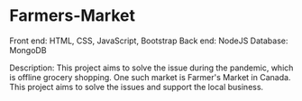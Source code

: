 # Farmers-Market
Front end: HTML, CSS, JavaScript, Bootstrap
Back end: NodeJS
Database: MongoDB

Description: This project aims to solve the issue during the pandemic, which is offline grocery shopping. One such market is Farmer's Market in Canada. This project aims to solve the issues and support the local business.
